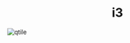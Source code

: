  <h1 align="center">
	i3
</h1>

![qtile](https://raw.githubusercontent.com/Jorgedeveloopzz/dotfiles/master/Screenshots/qtile.png)
